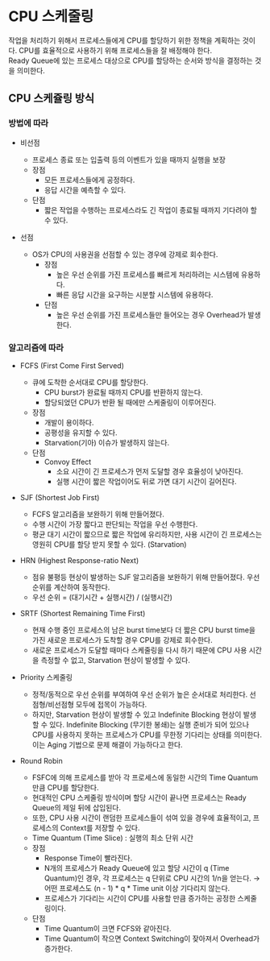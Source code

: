 # CPU 스케줄링
작업을 처리하기 위해서 프로세스들에게 CPU를 할당하기 위한 정책을 계획하는 것이다.
CPU를 효율적으로 사용하기 위해 프로세스들을 잘 배정해야 한다.   
Ready Queue에 있는 프로세스 대상으로 CPU를 할당하는 순서와 방식을 결정하는 것을 의미한다.

## CPU 스케쥴링 방식
### 방법에 따라
- 비선점
  - 프로세스 종료 또는 입출력 등의 이벤트가 있을 때까지 실행을 보장
  - 장점
    - 모든 프로세스들에게 공정하다.
    - 응답 시간을 예측할 수 있다.
  - 단점
    - 짧은 작업을 수행하는 프로세스라도 긴 작업이 종료될 때까지 기다려야 할 수 있다.

- 선점
  - OS가 CPU의 사용권을 선점할 수 있는 경우에 강제로 회수한다.
    - 장점
      - 높은 우선 순위를 가진 프로세스를 빠르게 처리하려는 시스템에 유용하다.
      - 빠른 응답 시간을 요구하는 시분할 시스템에 유용하다.
    - 단점
      - 높은 우선 순위를 가진 프로세스들만 들어오는 경우 Overhead가 발생한다.

### 알고리즘에 따라
- FCFS (First Come First Served)
  - 큐에 도착한 순서대로 CPU를 할당한다.
    - CPU burst가 완료될 때까지 CPU를 반환하지 않는다.
    - 할당되었던 CPU가 반환 될 때에만 스케줄링이 이루어진다.
  - 장점
    - 개발이 용이하다.
    - 공평성을 유지할 수 있다.
    - Starvation(기아) 이슈가 발생하지 않는다.
  - 단점
    - Convoy Effect
      - 소요 시간이 긴 프로세스가 먼저 도달할 경우 효율성이 낮아진다.
      - 실행 시간이 짧은 작업이어도 뒤로 가면 대기 시간이 길어진다.
      

- SJF (Shortest Job First)
  - FCFS 알고리즘을 보완하기 위해 만들어졌다. 
  - 수행 시간이 가장 짧다고 판단되는 작업을 우선 수행한다. 
  - 평균 대기 시간이 짧으므로 짧은 작업에 유리하지만, 사용 시간이 긴 프로세스는 영원히 CPU를 할당 받지 못할 수 있다. (Starvation)
 

- HRN (Highest Response-ratio Next)
  - 점유 불평등 현상이 발생하는 SJF 알고리즘을 보완하기 위해 만들어졌다. 우선 순위를 계산하여 동작한다.
  - 우선 순위 = (대기시간 + 실행시간) / (실행시간)

- SRTF (Shortest Remaining Time First)
  - 현재 수행 중인 프로세스의 남은 burst time보다 더 짧은 CPU burst time을 가진 새로운 프로세스가 도착할 경우 CPU를 강제로 회수한다.
  - 새로운 프로세스가 도달할 때마다 스케줄링을 다시 하기 때문에 CPU 사용 시간을 측정할 수 없고, Starvation 현상이 발생할 수 있다.


- Priority 스케줄링
  - 정적/동적으로 우선 순위를 부여하여 우선 순위가 높은 순서대로 처리한다. 선점형/비선점형 모두에 접목이 가능하다.
  - 하지만, Starvation 현상이 발생할 수 있고 Indefinite Blocking 현상이 발생할 수 있다. Indefinite Blocking (무기한 봉쇄)는 실행 준비가 되어 있으나 CPU를 사용하지 못하는 프로세스가 CPU를 무한정 기다리는 상태를 의미한다. 이는 Aging 기법으로 문제 해결이 가능하다고 한다.


- Round Robin
  - FSFC에 의해 프로세스를 받아 각 프로세스에 동일한 시간의 Time Quantum만큼 CPU를 할당한다. 
  - 현대적인 CPU 스케줄링 방식이며 할당 시간이 끝나면 프로세스는 Ready Queue의 제일 뒤에 삽입된다. 
  - 또한, CPU 사용 시간이 랜덤한 프로세스들이 섞여 있을 경우에 효율적이고, 프로세스의 Context를 저장할 수 있다.
  - Time Quantum (Time Slice) : 실행의 최소 단위 시간
  - 장점
    - Response Time이 빨라진다.
    - N개의 프로세스가 Ready Queue에 있고 할당 시간이 q (Time Quantum)인 경우, 각 프로세스는 q 단위로 CPU 시간의 1/n을 얻는다. → 어떤 프로세스도 (n - 1) * q * Time unit 이상 기다리지 않는다.
    - 프로세스가 기다리는 시간이 CPU를 사용할 만큼 증가하는 공정한 스케줄링이다.
  - 단점
    - Time Quantum이 크면 FCFS와 같아진다.
    - Time Quantum이 작으면 Context Switching이 잦아져서 Overhead가 증가한다.
